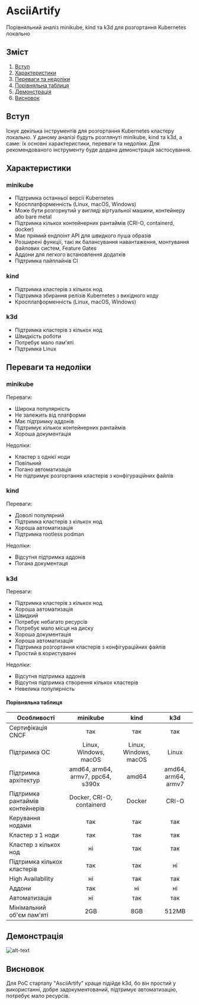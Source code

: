 # AsciiArtify
Порівняльний аналіз minikube, kind та k3d для розгортання Kubernetes локально

## Зміст
1. [Вступ](#вступ)
2. [Характеристики](#Характеристики)
3. [Переваги та недоліки](#Переваги-та-недоліки)
4. [Порівняльна таблиця](#Порівняльна-таблиця)
5. [Демонстрація](#Демонстрація)
6. [Висновок](#Висновок)

## Вступ ##
Існує декілька інструментів для розгортання Kubernetes кластеру локально. У даному аналізі будуть розглянуті minikube, kind та k3d, а саме: їх основні характеристики, переваги та недоліки. Для рекомендованого інструменту буде додана демонстрація застосування.

## Характеристики

### minikube

- Підтримка останньої версії Kubernetes
- Кросплатформенність (Linux, macOS, Windows) 
- Може бути розгорнутий у вигляді віртуальної машини, контейнеру або bare metal
- Підтримка кількох контейнерних рантаймів (CRI-O, containerd, docker)
- Має прямий ендпоінт API для швидкого пуша образів
- Розширені функції, такі як балансування навантаження, монтування файлових систем, Feature Gates
- Аддони для легкого встановлення додатків
- Підтримка пайплайнів CI

### kind

- Підтримка кластерів з кількох нод
- Підтримка збирання релізів Kubernetes з вихідного коду
- Кросплатформенність (Linux, macOS, Windows)

### k3d

- Підтримка кластерів з кількох нод
- Швидкість роботи
- Потребує мало пам'яті
- Підтримка Linux

## Переваги та недоліки

### minikube

Переваги:

- Широка популярність
- Не залежить від платформи
- Має підтримку аддонів
- Підтримує кількох контейнерних рантаймів
- Хороша документація

Недоліки:

- Кластер з однієї ноди
- Повільний
- Погано автоматизація
- Не підтримує розгортання кластерів з конфігураційних файлів

### kind

Переваги:

- Доволі популярний
- Підтримка кластерів з кількох нод
- Хороша автоматизація
- Підтримка rootless podman

Недоліки:

- Відсутня підтримка аддонів
- Погана документаця

### k3d

Переваги:

- Підтримка кластерів з кількох нод
- Хороша автоматизація
- Швидкий
- Потребує небагато ресурсів
- Потребує мало місця на диску
- Хороша документація
- Хороша автоматизація
- Підтримка розгортання кластерів з конфігураційних файлів
- Простий в користуванні

Недоліки:

- Відсутня підтримка аддонів
- Відсутня підтримка створення кількох кластерів
- Невелика популярність

#### Порівняльна таблиця

| Особливості                       |             minikube              |         kind          |         k3d         |
| --------------------------------- | :-------------------------------: | :-------------------: | :-----------------: |
| Сертифікація CNCF                 |                так                |          так          |         так         |
| Підтримка ОС                      |       Linux, Windows, macOS       | Linux, Windows, macOS |        Linux        |
| Підтримка архітектур              | amd64, arm64, armv7, ppc64, s390x |         amd64         | amd64, arm64, armv7 |
| Підтримка рантаймів контейнерів   |    Docker, CRI-O, containerd      |        Docker         |        CRI-O        |
| Керування нодами                  |                так                |          так          |         так         |
| Кластер з 1 ноди                  |                так                |          так          |         так         |
| Кластер з кількох нод             |                ні                 |          так          |         так         |
| Підтримка кількох кластерів       |                так                |          так          |         ні          |
| High Availability                 |                ні                 |          так          |         так         |
| Аддони                            |                так                |          ні           |         ні          |
| Автоматизація                     |                ні                 |          так          |         так         |
| Мінімальний об'єм пам'яті         |                2GB                |          8GB          |        512MB        |

## Демонстрація
![alt-text](https://github.com/LawRider/AsciiArtify/blob/main/k3d.gif)

## Висновок

Для PoC стартапу "AsciiArtify" краще підійде k3d, бо він простий у використанні, добре задокументований, підтримує автоматизацію, потребує мало ресурсів.
